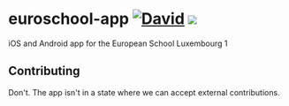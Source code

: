 euroschool-app [![David](https://img.shields.io/david/eslcc/euroschool-app.svg?style=flat-square)]() ![](https://img.shields.io/badge/state-pre--alpha-red.svg?style=flat-square)
======

iOS and Android app for the European School Luxembourg 1

## Contributing

Don't. The app isn't in a state where we can accept external contributions.
